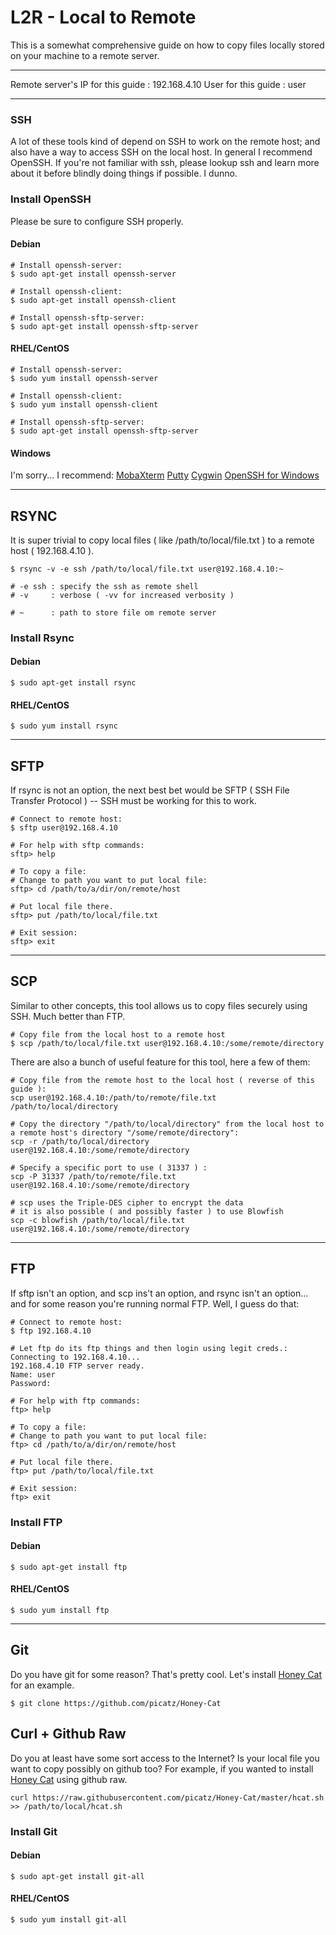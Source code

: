 # L2R - Local to Remote 

This is a somewhat comprehensive guide on how to copy files locally stored on your machine to a remote server. 

---

Remote server's IP for this guide : 192.168.4.10
User for this guide : user 

---

### SSH

A lot of these tools kind of depend on SSH to work on the remote host; and also have a way to access SSH on the local host. In general I recommend OpenSSH. If you're not familiar with ssh, please lookup ssh and learn more about it before blindly doing things if possible. I dunno.   

### Install OpenSSH

Please be sure to configure SSH properly. 

#### Debian
```
# Install openssh-server:
$ sudo apt-get install openssh-server

# Install openssh-client:
$ sudo apt-get install openssh-client

# Install openssh-sftp-server:
$ sudo apt-get install openssh-sftp-server
```

#### RHEL/CentOS 
```
# Install openssh-server:
$ sudo yum install openssh-server

# Install openssh-client:
$ sudo yum install openssh-client

# Install openssh-sftp-server:
$ sudo apt-get install openssh-sftp-server
```

#### Windows 

I'm sorry... I recommend: 
[MobaXterm](http://mobaxterm.mobatek.net/)
[Putty](http://www.chiark.greenend.org.uk/~sgtatham/putty/download.html)
[Cygwin](http://www.chiark.greenend.org.uk/~sgtatham/putty/download.html)
[OpenSSH for Windows](https://winscp.net/eng/docs/guide_windows_openssh_server)

---

## RSYNC 

It is super trivial to copy local files ( like /path/to/local/file.txt ) to a remote host ( 192.168.4.10 ). 

```
$ rsync -v -e ssh /path/to/local/file.txt user@192.168.4.10:~

# -e ssh : specify the ssh as remote shell
# -v     : verbose ( -vv for increased verbosity )

# ~      : path to store file om remote server
```

### Install Rsync

#### Debian
```
$ sudo apt-get install rsync
```

#### RHEL/CentOS 
```
$ sudo yum install rsync
```

---

## SFTP

If rsync is not an option, the next best bet would be SFTP ( SSH File Transfer Protocol ) -- SSH must be working for this to work. 

```
# Connect to remote host:
$ sftp user@192.168.4.10

# For help with sftp commands: 
sftp> help 

# To copy a file:
# Change to path you want to put local file:
sftp> cd /path/to/a/dir/on/remote/host

# Put local file there. 
sftp> put /path/to/local/file.txt

# Exit session:
sftp> exit 
```

---

## SCP

Similar to other concepts, this tool allows us to copy files securely using SSH. Much better than FTP.

```
# Copy file from the local host to a remote host
$ scp /path/to/local/file.txt user@192.168.4.10:/some/remote/directory
```

There are also a bunch of useful feature for this tool, here a few of them:

```
# Copy file from the remote host to the local host ( reverse of this guide ):
scp user@192.168.4.10:/path/to/remote/file.txt /path/to/local/directory

# Copy the directory "/path/to/local/directory" from the local host to a remote host's directory "/some/remote/directory":
scp -r /path/to/local/directory user@192.168.4.10:/some/remote/directory

# Specify a specific port to use ( 31337 ) :
scp -P 31337 /path/to/remote/file.txt user@192.168.4.10:/some/remote/directory

# scp uses the Triple-DES cipher to encrypt the data
# it is also possible ( and possibly faster ) to use Blowfish
scp -c blowfish /path/to/local/file.txt user@192.168.4.10:/some/remote/directory
```

---

## FTP

If sftp isn't an option, and scp ins't an option, and rsync isn't an option... and for some reason you're running normal FTP. Well, I guess do that: 

```
# Connect to remote host:
$ ftp 192.168.4.10

# Let ftp do its ftp things and then login using legit creds.:
Connecting to 192.168.4.10...
192.168.4.10 FTP server ready.
Name: user
Password:

# For help with ftp commands: 
ftp> help 

# To copy a file:
# Change to path you want to put local file:
ftp> cd /path/to/a/dir/on/remote/host

# Put local file there. 
ftp> put /path/to/local/file.txt

# Exit session:
ftp> exit 
```

### Install FTP

#### Debian
```
$ sudo apt-get install ftp
```

#### RHEL/CentOS 
```
$ sudo yum install ftp
```

---

## Git 

Do you have git for some reason? That's pretty cool. Let's install [Honey Cat](https://github.com/picatz/Honey-Cat) for an example. 

```
$ git clone https://github.com/picatz/Honey-Cat
```

## Curl + Github Raw

Do you at least have some sort access to the Internet? Is your local file you want to copy possibly on github too? For example, if you wanted to install [Honey Cat](https://github.com/picatz/Honey-Cat) using github raw. 

```
curl https://raw.githubusercontent.com/picatz/Honey-Cat/master/hcat.sh >> /path/to/local/hcat.sh
```

### Install Git

#### Debian
```
$ sudo apt-get install git-all
```

#### RHEL/CentOS 
```
$ sudo yum install git-all
